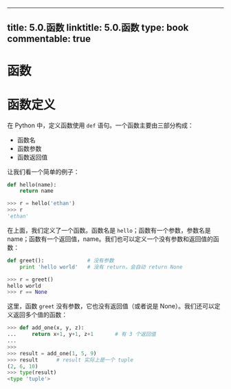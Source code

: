 
---
title: 5.0.函数
linktitle: 5.0.函数
type: book
commentable: true
---

# 函数

# 函数定义

在 Python 中，定义函数使用 `def` 语句。一个函数主要由三部分构成：

- 函数名
- 函数参数
- 函数返回值

让我们看一个简单的例子：

```python
def hello(name):
    return name

>>> r = hello('ethan')
>>> r
'ethan'
```

在上面，我们定义了一个函数。函数名是 `hello`；函数有一个参数，参数名是 name；函数有一个返回值，name。我们也可以定义一个没有参数和返回值的函数：

```python
def greet():              # 没有参数
    print 'hello world'   # 没有 return，会自动 return None

>>> r = greet()
hello world
>>> r == None
```

这里，函数 `greet` 没有参数，它也没有返回值（或者说是 None）。我们还可以定义返回多个值的函数：

```python
>>> def add_one(x, y, z):
...     return x+1, y+1, z+1       # 有 3 个返回值
...
>>>
>>> result = add_one(1, 5, 9)
>>> result      # result 实际上是一个 tuple
(2, 6, 10)
>>> type(result)
<type 'tuple'>
```

    